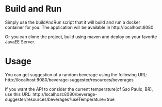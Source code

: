 # Build and Run
Simply use the buildAndRun script that it will build and run a docker container for you.
The application will be available in http://localhost:8080 

Or you can clone the project, build using maven and deploy on your favorite JavaEE Server.

# Usage
You can get suggestion of a random beverage using the following URL:
http://localhost:8080/beverage-suggester/resources/beverages 

If you want the API to consider the current temperature(of Sao Paulo, BR), use this URL:
http://localhost:8080/beverage-suggester/resources/beverages?useTemperature=true
